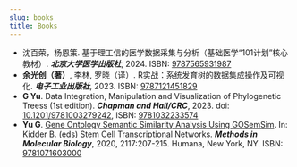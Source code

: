 ```yaml
---
slug: books
title: Books
---
```



<style>
    @media only screen and (max-width: 768px) {
        td {
            display: block;
        }
    }
</style>




+ 沈百荣，杨恩策. 基于理工信的医学数据采集与分析（基础医学“101计划”核心教材）. __*北京大学医学出版社*__, 2024. ISBN: [9787565931987](https://www.pumpedu.com/en-shop/7263.html)
+ __余光创（著）__, 李林, 罗晓（译）. R实战：系统发育树的数据集成操作及可视化. __*电子工业出版社*__, 2023. ISBN: [9787121451829](https://u.jd.com/uu7G4qC) 
+ __G Yu__. Data Integration, Manipulation and Visualization of Phylogenetic Treess (1st edition). __*Chapman and Hall/CRC*__, 2023. doi: [10.1201/9781003279242](https://doi.org/10.1201/9781003279242), ISBN: [9781032233574](https://www.amazon.com/Integration-Manipulation-Visualization-Phylogenetic-Computational/dp/1032233575)
+ **Yu G**. [Gene Ontology Semantic Similarity Analysis Using GOSemSim](http://dx.doi.org/10.1007/978-1-0716-0301-7_11). In: Kidder B. (eds) Stem Cell Transcriptional Networks. ***Methods in Molecular Biology***, 2020, 2117:207-215. Humana, New York, NY. ISBN: [9781071603000](https://link.springer.com/book/10.1007/978-1-0716-0301-7)

